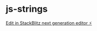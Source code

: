 # js-strings

[Edit in StackBlitz next generation editor ⚡️](https://stackblitz.com/~/github.com/Sweathadharan/js-strings)